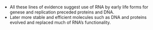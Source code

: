 - All these lines of evidence suggest use of RNA by early life forms for genese and replication preceded proteins and DNA.
- Later more stable and efficient molecules such as DNA and proteins evolved and replaced much of RNA’s functionality.
